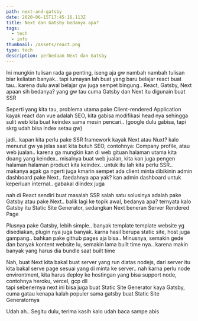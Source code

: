 ```yaml
---
path: next-and-gatsby
date: 2020-06-15T17:45:16.113Z
title: Next dan Gatsby bedanya apa?
tags:
  - tech
  - info
thumbnail: /assets/react.png
type: tech
description: perbedaan Next dan Gatsby
---
```


Ini mungkin tulisan rada ga penting, iseng aja gw nambah nambah tulisan biar keliatan banyak.. tapi lumayan lah buat yang baru belajar react buat tau..
karena dulu awal belajar gw juga sempet bingung.. React, Gatsby, Next apaan sih bedanya? yang gw tau cuma Gatsby dan Next itu digunain buat SSR

Seperti yang kita tau, problema utama pake Client-rendered Application kayak react dan vue adalah SEO, kita gabisa modifikasi head nya sehingga sulit web kita buat keindex sama mesin pencari.. (google dulu gabisa, tapi skrg udah bisa index setau gw)

jadi.. kapan kita perlu pake SSR framework kayak Next atau Nuxt? kalo menurut gw ya jelas saat kita butuh SEO, contohnya: Company profile, atau web jualan.. karena ga mungkin kan di web gituan halaman utama kita doang yang keindex.. misalnya buat web jualan, kita kan juga pengen halaman halaman product kita keindex.. untuk itu lah kita perlu SSR.. makanya agak ga ngerti juga kmarin sempet ada client minta dibikinin admin dashboard pake Next.. faedahnya apa yak? kan admin dashboard untuk keperluan internal.. gabakal diindex juga

nah di React sendiri buat masalah SSR salah satu solusinya adalah pake Gatsby atau pake Next.. balik lagi ke topik awal, bedanya apa? ternyata kalo Gatsby itu Static Site Generator, sedangkan Next beneran Server Rendered Page

Plusnya pake Gatsby, lebih simple.. banyak template template website yg disediakan, plugin nya juga banyak. karna hasil berupa static site, host juga gampang.. bahkan pake github pages aja bisa..
Minusnya, semakin gede dan banyak kontent website lu, semakin lama built time nya.. karena makin banyak yang harus dia bundle saat built time

Nah, buat Next kita bakal buat server yang run diatas nodejs, dari server itu kita bakal serve page sesuai yang di minta ke server.. nah karna perlu node environtment, kita harus deploy ke hostingan yang bisa support node, contohnya heroku, vercel, gcp dll\
tapi sebenernya next ini bisa juga buat Static Site Generator kaya Gatsby, cuma gatau kenapa kalah populer sama gatsby buat Static Site Generatornya

Udah ah.. Segitu dulu, terima kasih kalo udah baca sampe abis
